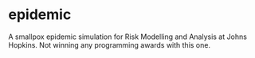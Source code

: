 # epidemic

A smallpox epidemic simulation for Risk Modelling and Analysis at Johns Hopkins. Not winning any programming awards with this one.
